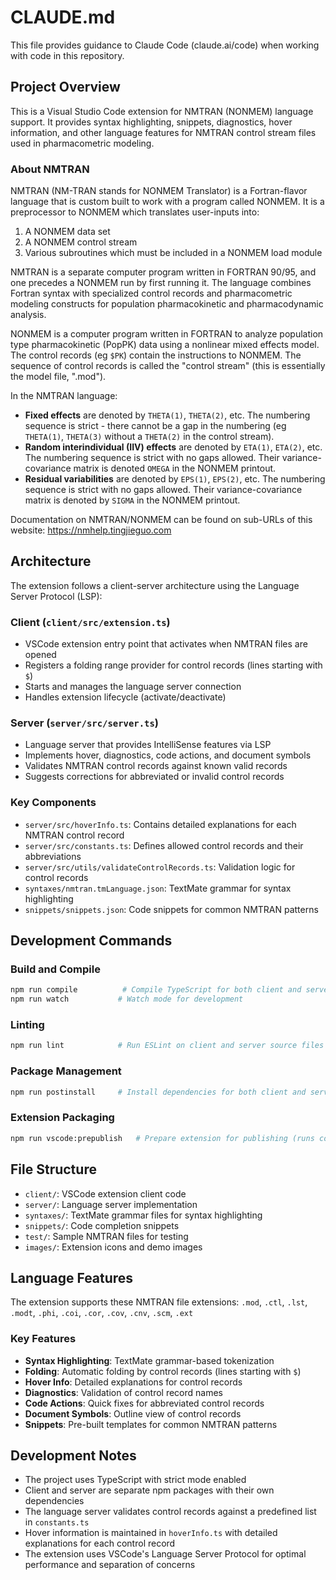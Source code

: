 # CLAUDE.md

This file provides guidance to Claude Code (claude.ai/code) when working with code in this repository.

## Project Overview

This is a Visual Studio Code extension for NMTRAN (NONMEM) language support.
It provides syntax highlighting, snippets, diagnostics, hover information, and other language features for NMTRAN control stream files used in pharmacometric modeling.

### About NMTRAN

NMTRAN (NM-TRAN stands for NONMEM Translator) is a Fortran-flavor language that is custom built to work with a program called NONMEM.
It is a preprocessor to NONMEM which translates user-inputs into:

1. A NONMEM data set
2. A NONMEM control stream
3. Various subroutines which must be included in a NONMEM load module

NMTRAN is a separate computer program written in FORTRAN 90/95, and one precedes a NONMEM run by first running it.
The language combines Fortran syntax with specialized control records and pharmacometric modeling constructs for population pharmacokinetic and pharmacodynamic analysis.

NONMEM is a computer program written in FORTRAN to analyze population type pharmacokinetic (PopPK) data using a nonlinear mixed effects model.
The control records (eg `$PK`) contain the instructions to NONMEM.
The sequence of control records is called the "control stream" (this is essentially the model file, ".mod").

In the NMTRAN language:
- **Fixed effects** are denoted by `THETA(1)`, `THETA(2)`, etc.
The numbering sequence is strict - there cannot be a gap in the numbering (eg `THETA(1)`, `THETA(3)` without a `THETA(2)` in the control stream).
- **Random interindividual (IIV) effects** are denoted by `ETA(1)`, `ETA(2)`, etc.
The numbering sequence is strict with no gaps allowed. Their variance-covariance matrix is denoted `OMEGA` in the NONMEM printout.
- **Residual variabilities** are denoted by `EPS(1)`, `EPS(2)`, etc.
The numbering sequence is strict with no gaps allowed. Their variance-covariance matrix is denoted by `SIGMA` in the NONMEM printout.

Documentation on NMTRAN/NONMEM can be found on sub-URLs of this website: <https://nmhelp.tingjieguo.com>

## Architecture

The extension follows a client-server architecture using the Language Server Protocol (LSP):

### Client (`client/src/extension.ts`)

- VSCode extension entry point that activates when NMTRAN files are opened
- Registers a folding range provider for control records (lines starting with `$`)
- Starts and manages the language server connection
- Handles extension lifecycle (activate/deactivate)

### Server (`server/src/server.ts`)

- Language server that provides IntelliSense features via LSP
- Implements hover, diagnostics, code actions, and document symbols
- Validates NMTRAN control records against known valid records
- Suggests corrections for abbreviated or invalid control records

### Key Components

- `server/src/hoverInfo.ts`: Contains detailed explanations for each NMTRAN control record
- `server/src/constants.ts`: Defines allowed control records and their abbreviations
- `server/src/utils/validateControlRecords.ts`: Validation logic for control records
- `syntaxes/nmtran.tmLanguage.json`: TextMate grammar for syntax highlighting
- `snippets/snippets.json`: Code snippets for common NMTRAN patterns

## Development Commands

### Build and Compile

```bash
npm run compile          # Compile TypeScript for both client and server
npm run watch           # Watch mode for development
```

### Linting

```bash
npm run lint            # Run ESLint on client and server source files
```

### Package Management

```bash
npm run postinstall     # Install dependencies for both client and server
```

### Extension Packaging

```bash
npm run vscode:prepublish   # Prepare extension for publishing (runs compile)
```

## File Structure

- `client/`: VSCode extension client code
- `server/`: Language server implementation
- `syntaxes/`: TextMate grammar files for syntax highlighting
- `snippets/`: Code completion snippets
- `test/`: Sample NMTRAN files for testing
- `images/`: Extension icons and demo images

## Language Features

The extension supports these NMTRAN file extensions: `.mod`, `.ctl`, `.lst`, `.modt`, `.phi`, `.coi`, `.cor`, `.cov`, `.cnv`, `.scm`, `.ext`

### Key Features

- **Syntax Highlighting**: TextMate grammar-based tokenization
- **Folding**: Automatic folding by control records (lines starting with `$`)
- **Hover Info**: Detailed explanations for control records
- **Diagnostics**: Validation of control record names
- **Code Actions**: Quick fixes for abbreviated control records
- **Document Symbols**: Outline view of control records
- **Snippets**: Pre-built templates for common NMTRAN patterns

## Development Notes

- The project uses TypeScript with strict mode enabled
- Client and server are separate npm packages with their own dependencies
- The language server validates control records against a predefined list in `constants.ts`
- Hover information is maintained in `hoverInfo.ts` with detailed explanations for each control record
- The extension uses VSCode's Language Server Protocol for optimal performance and separation of concerns
